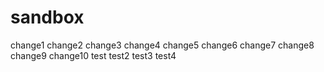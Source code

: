 # sandbox

change1
change2
change3
change4
change5
change6
change7
change8
change9
change10
test
test2
test3
test4
